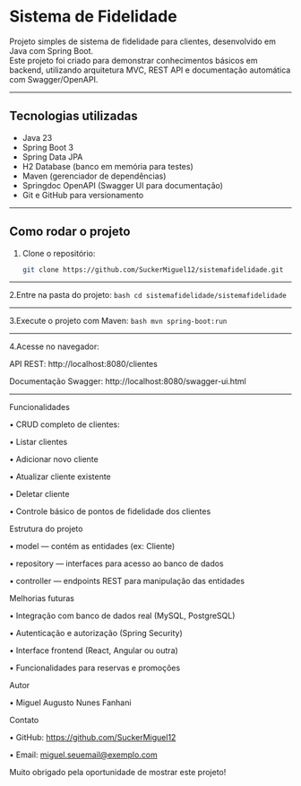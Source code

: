 # Sistema de Fidelidade

Projeto simples de sistema de fidelidade para clientes, desenvolvido em Java com Spring Boot.  
Este projeto foi criado para demonstrar conhecimentos básicos em backend, utilizando arquitetura MVC, REST API e documentação automática com Swagger/OpenAPI.

---

## Tecnologias utilizadas

- Java 23  
- Spring Boot 3  
- Spring Data JPA  
- H2 Database (banco em memória para testes)  
- Maven (gerenciador de dependências)  
- Springdoc OpenAPI (Swagger UI para documentação)  
- Git e GitHub para versionamento  

---

## Como rodar o projeto

1. Clone o repositório:  
   ```bash
   git clone https://github.com/SuckerMiguel12/sistemafidelidade.git

---

2.Entre na pasta do projeto:
   ```bash cd sistemafidelidade/sistemafidelidade ```

---

3.Execute o projeto com Maven:
   ```bash mvn spring-boot:run ```

---

4.Acesse no navegador:
   
   API REST: http://localhost:8080/clientes
   
   Documentação Swagger: http://localhost:8080/swagger-ui.html

---

Funcionalidades

• CRUD completo de clientes:

• Listar clientes

• Adicionar novo cliente

• Atualizar cliente existente

• Deletar cliente

• Controle básico de pontos de fidelidade dos clientes


Estrutura do projeto

• model — contém as entidades (ex: Cliente)

• repository — interfaces para acesso ao banco de dados

• controller — endpoints REST para manipulação das entidades

Melhorias futuras

• Integração com banco de dados real (MySQL, PostgreSQL)

• Autenticação e autorização (Spring Security)

• Interface frontend (React, Angular ou outra)

• Funcionalidades para reservas e promoções



Autor

• Miguel Augusto Nunes Fanhani

Contato

• GitHub: https://github.com/SuckerMiguel12

• Email: miguel.seuemail@exemplo.com

Muito obrigado pela oportunidade de mostrar este projeto!
